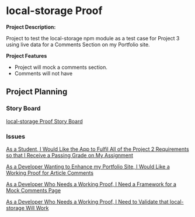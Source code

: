 
# local-storage Proof

**Project Description:**

Project to test the local-storage npm module as a test case for Project 3 using live data for a Comments Section on my Portfolio site.

**Project Features**

- Project will mock a comments section.
- Comments will not have 

## Project Planning

### Story Board
[local-storage Proof Story Board](https://github.com/itdev164-sp2019/matthew-dal-santo-project-2/projects/1)

### Issues
[As a Student, I Would Like the App to Fulfil All of the Project 2 Requirements so that I Receive a Passing Grade on My Assignment](https://github.com/itdev164-sp2019/matthew-dal-santo-project-2/issues/4)

[As a Developer Wanting to Enhance my Portfolio Site, I Would Like a Working Proof for Article Comments](https://github.com/itdev164-sp2019/matthew-dal-santo-project-2/issues/1)

[As a Developer Who Needs a Working Proof, I Need a Framework for a Mock Comments Page](https://github.com/itdev164-sp2019/matthew-dal-santo-project-2/issues/2)

[As a Developer Who Needs a Working Proof, I Need to Validate that local-storage Will Work](https://github.com/itdev164-sp2019/matthew-dal-santo-project-2/issues/3)

